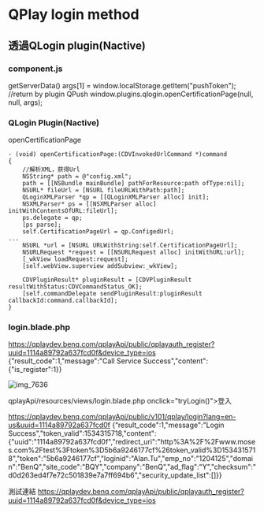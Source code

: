 # QPlay login method
## 透過QLogin plugin(Nactive)

### component.js
getServerData()
args[1] = window.localStorage.getItem("pushToken"); //return by plugin QPush
window.plugins.qlogin.openCertificationPage(null, null, args);

### QLogin Plugin(Nactive)
openCertificationPage
```
- (void) openCertificationPage:(CDVInvokedUrlCommand *)command
{
    //解析XML，获得Url
    NSString* path = @"config.xml";
    path = [[NSBundle mainBundle] pathForResource:path ofType:nil];
    NSURL* fileUrl = [NSURL fileURLWithPath:path];
    QLoginXMLParser *qp = [[QLoginXMLParser alloc] init];
    NSXMLParser* ps = [[NSXMLParser alloc] initWithContentsOfURL:fileUrl];
    ps.delegate = qp;
    [ps parse];
    self.CertificationPageUrl = qp.ConfigedUrl;
...
    NSURL *url = [NSURL URLWithString:self.CertificationPageUrl];
    NSURLRequest *request = [[NSURLRequest alloc] initWithURL:url];
    [_wkView loadRequest:request];
    [self.webView.superview addSubview:_wkView];
    
    CDVPluginResult* pluginResult = [CDVPluginResult resultWithStatus:CDVCommandStatus_OK];
    [self.commandDelegate sendPluginResult:pluginResult callbackId:command.callbackId];
}
```

### login.blade.php
https://qplaydev.benq.com/qplayApi/public/qplayauth_register?uuid=1114a89792a637fcd0f&device_type=ios
{"result_code":1,"message":"Call Service Success","content":{"is_register":1}}

![img_7636](https://user-images.githubusercontent.com/1924451/43822479-cbbb1b1e-9b1e-11e8-950f-7ed0e0956892.PNG)

qplayApi/resources/views/login.blade.php
onclick="tryLogin()">登入</button>

https://qplaydev.benq.com/qplayApi/public/v101/qplay/login?lang=en-us&uuid=1114a89792a637fcd0f
{“result_code":1,"message":"Login Success","token_valid":1534315718,"content":{"uuid":"1114a89792a637fcd0f","redirect_uri":"http%3A%2F%2Fwww.moses.com%2Ftest%3Ftoken%3D5b6a9246177cf%26token_valid%3D1534315718","token":"5b6a9246177cf","loginid":"Alan.Tu","emp_no":"1204125","domain":"BenQ","site_code":"BQY","company":"BenQ","ad_flag":"Y","checksum":"d0d263ed4f7e72c501839e7a7ff694b6","security_update_list":[]}}


測試連結
https://qplaydev.benq.com/qplayApi/public/qplayauth_register?uuid=1114a89792a637fcd0f&device_type=ios
